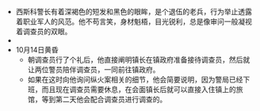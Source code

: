 - 西斯科警长有着深褐色的短发和黑色的眼眸，是个退伍的老兵，行为举止透露着职业军人的风范。他不苟言笑，身材魁梧，目光锐利，总是像审问一般凝视着调查员的双眼。
-
- 10月14日黄昏
	- 朝调查员行了个礼后，他直接阐明镇长在镇政府准备接待调查员，然后就让两位警员陪伴调查员，一同前往镇政府。
	- 如果在这时向他询问纵火案相关的细节，他会简要说明，因为警局已经下班，而且现在调查员需要休息，在会面镇长后就可以直接入住镇上的旅馆，等到第二天他会配合调查员进行调查的。